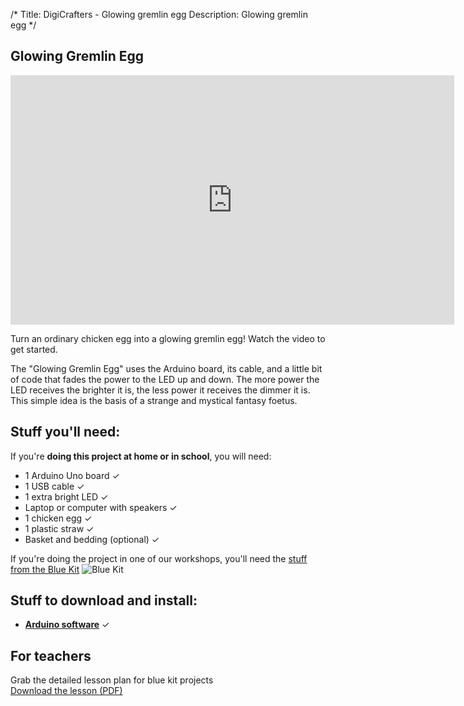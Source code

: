 /*
Title: DigiCrafters - Glowing gremlin egg
Description: Glowing gremlin egg
*/
<section class="wrapper wrapper-first">
	<div class="container">
		<div class="row-fluid project-header">
			<div class="span8">
				<h1>Glowing Gremlin Egg</h1>
			</div>
			<div class="span4">
			</div>
		</div>
		<div class="row-fluid blue-projects">
		<div class="span8">
			<div class="box-padded box-shaded">
				<div class="video-box">
					<iframe width="710" height="399" src="http://www.youtube.com/embed/lcd-4tf9Ktg" frameborder="0" allowfullscreen></iframe></div>
				<p class="intro centered">Turn an ordinary chicken egg into a glowing gremlin egg! Watch the video to get started.</p>
				<p>The "Glowing Gremlin Egg" uses the Arduino board, its cable, and a little bit of code that fades the power to the LED up and down. The more power the LED receives the brighter it is, the less power it receives the dimmer it is. This simple idea is the basis of a strange and mystical fantasy foetus.</p>
			</div>
		</div>
		<div class="span4">
			<h2>Stuff you'll need:</h2>
			<p>If you're <strong>doing this project at home or in school</strong>, you will need:</p>
			<ul class="checklist">
				<li>1 Arduino Uno board <span>&#10003;</span></li>
				<li>1 USB cable <span>&#10003;</span></li>
				<li>1 extra bright LED <span>&#10003;</span></li>
				<li>Laptop or computer with speakers <span>&#10003;</span></li>
				<li>1 chicken egg <span>&#10003;</span></li>
				<li>1 plastic straw <span>&#10003;</span></li>
				<li>Basket and bedding (optional) <span>&#10003;</span></li>
			</ul>
			<p>
				If you're doing the project in one of our workshops, you'll need the 
				<a href="%base_url%/kits#kit1">stuff from the Blue Kit</a>
				<img class="bumped-down" src="%base_url%/img/kit-blue.jpg" alt="Blue Kit">
			</p>
			<h2>Stuff to download and install:</h2>
			<ul class="checklist checklist-alt">
				<li><strong><a href="http://arduino.cc/en/main/software">Arduino software</a></strong> <span>&#10003;</span></li>
			</ul>
			<div class="box-padded box-shaded-alt">
					<h2>For teachers</h2>
					Grab the detailed lesson plan for blue kit projects<br>
					<a href="docs/blue-kit-lessons.pdf" class="button-arrow button-arrow-alt">Download the lesson (PDF)</a></div>
			</div>
		</div>
	</div>
</section>